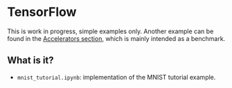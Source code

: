 # TensorFlow
This is work in progress, simple examples only.  Another example can be
found in the [Accelerators section](httpA://github.com/gjbex/training-material/tree/master/Accelerators/GANs), which is mainly intended as a benchmark.

## What is it?
* `mnist_tutorial.ipynb`: implementation of the MNIST tutorial example.
